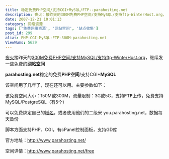 ```yaml
---
title: 稳定免费PHP空间/支持CGI+MySQL/FTP--parahosting.net
description: 夜火：接昨天的300M免费PHP空间/支持MySQL/支持ftp-WinterHost.org，继续发一些免费的网站空间parahosting.net稳定的免费PHP空间/支持CGI+MySQL该空间用了几年了，现在还可以用。主要参数如下：该免费空间大小：150M或300M，流量限制：3G或5G，支持FTP上传，免费支持MySQL/PostgreSQL（有5个）可以免费绑定自己的域名，或者使用他们的二级米you.parahosting.net，数据每天备份脚本方面支持PHP、CGI，有cPanel控制面板，支持GD库地址：....................
date: 2007-12-21 10:01:13
category: 网络资源
tags: ['免费网络资源', '网站空间', '站点收集']
post_id: 299
alias: PHP-CGI-MySQL-FTP-300M-parahosting.net
ViewNums: 5629
---
```


[夜火](/blog/)接昨天的[300M免费PHP空间/支持MySQL/支持ftp-WinterHost.org](/blog/300m-php-mysql-ftp-winterhostorg)，继续发一些免费的[**网站空间**](/tags/%E7%BD%91%E7%AB%99%E7%A9%BA%E9%97%B4)

**parahosting.net**稳定的免费**PHP空间**/支持CGI+**MySQL**

该空间用了几年了，现在还可以用。主要参数如下：

该免费空间大小：150M或300M，流量限制：3G或5G，支持**FTP**上传，免费支持MySQL/PostgreSQL（有5个）

可以免费绑定自己的[域名](/tags/%E5%85%8D%E8%B4%B9%E5%9F%9F%E5%90%8D)，或者使用他们的二级米 you.parahosting.net，数据每天备份

脚本方面支持PHP、CGI，有cPanel控制面板，支持GD库

官方地址：<http://www.parahosting.net/>

空间详情：<http://www.parahosting.net/free>

